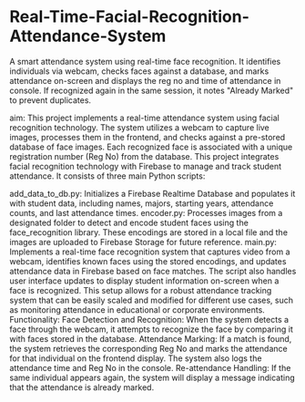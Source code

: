 # Real-Time-Facial-Recognition-Attendance-System
A smart attendance system using real-time face recognition. It identifies individuals via webcam, checks faces against a database, and marks attendance on-screen and displays the reg no and time of attendance in console. If recognized again in the same session, it notes "Already Marked" to prevent duplicates.

aim: This project implements a real-time attendance system using facial recognition technology. The system utilizes a webcam to capture live images, processes them in the frontend, and checks against a pre-stored database of face images. Each recognized face is associated with a unique registration number (Reg No) from the database.
This project integrates facial recognition technology with Firebase to manage and track student attendance. It consists of three main Python scripts:

add_data_to_db.py: Initializes a Firebase Realtime Database and populates it with student data, including names, majors, starting years, attendance counts, and last attendance times.
encoder.py: Processes images from a designated folder to detect and encode student faces using the face_recognition library. These encodings are stored in a local file and the images are uploaded to Firebase Storage for future reference.
main.py: Implements a real-time face recognition system that captures video from a webcam, identifies known faces using the stored encodings, and updates attendance data in Firebase based on face matches. The script also handles user interface updates to display student information on-screen when a face is recognized.
This setup allows for a robust attendance tracking system that can be easily scaled and modified for different use cases, such as monitoring attendance in educational or corporate environments.
Functionality:
Face Detection and Recognition: When the system detects a face through the webcam, it attempts to recognize the face by comparing it with faces stored in the database. Attendance Marking: If a match is found, the system retrieves the corresponding Reg No and marks the attendance for that individual on the frontend display. The system also logs the attendance time and Reg No in the console. Re-attendance Handling: If the same individual appears again, the system will display a message indicating that the attendance is already marked.

